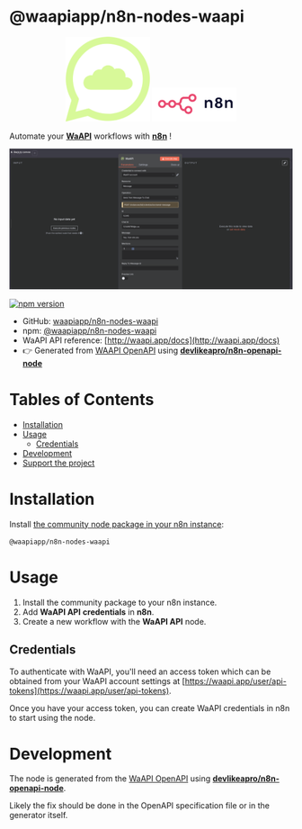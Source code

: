 # @waapiapp/n8n-nodes-waapi

<p align="center">
  <img src="./waapi.png" width='150px'/>
  <img src="./n8n.png" width='150px'/>
</p>

Automate your
[**WaAPI**](https://www.waapi.app/)
workflows with
[**n8n**](https://n8n.io/)
!

![screenshot](node.png)

[![npm version](https://img.shields.io/npm/v/@waapiapp/n8n-nodes-waapi.svg)](https://www.npmjs.com/package/@waapiapp/n8n-nodes-waapi)

- GitHub: [waapiapp/n8n-nodes-waapi](https://github.com/WaAPIapp/n8n-nodes-waapi)
- npm: [@waapiapp/n8n-nodes-waapi](https://github.com/WaAPIapp/n8n-nodes-waapi)
- WaAPI API reference: [http://waapi.app/docs](http://waapi.app/docs)
- 👉 Generated from
  [WAAPI OpenAPI](https://waapi.app/api/swagger.json)
  using
  [**devlikeapro/n8n-openapi-node**](https://github.com/devlikeapro/n8n-openapi-node)

# Tables of Contents

<!-- toc -->

- [Installation](#installation)
- [Usage](#usage)
  * [Credentials](#credentials)
- [Development](#development)
- [Support the project](#support-the-project)

<!-- tocstop -->

# Installation
Install [the community node package in your n8n instance](https://docs.n8n.io/integrations/community-nodes/installation/gui-install/):
```
@waapiapp/n8n-nodes-waapi
```

# Usage
1. Install the community package to your n8n instance.
2. Add **WaAPI API** **credentials** in **n8n**.
3. Create a new workflow with the **WaAPI API** node.

## Credentials
To authenticate with WaAPI, you'll need an access token which can be obtained from your WaAPI account settings at [https://waapi.app/user/api-tokens](https://waapi.app/user/api-tokens).

Once you have your access token, you can create WaAPI credentials in n8n to start using the node.

# Development
The node is generated from the
[WaAPI OpenAPI](https://waapi.app/api/swagger.json)
using
[**devlikeapro/n8n-openapi-node**](https://github.com/devlikeapro/n8n-openapi-node).

Likely the fix should be done in the OpenAPI specification file or in the generator itself.
